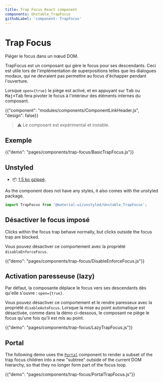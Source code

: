 ```yaml
---
title: Trap Focus React component
components: Unstable_TrapFocus
githubLabel: 'component: TrapFocus'
---
```


# Trap Focus

<p class="description">Piéger le focus dans un nœud DOM.</p>

TrapFocus est un composant qui gère le focus pour ses descendants. Ceci est utile lors de l'implémentation de superpositions telles que les dialogues modaux, qui ne devraient pas permettre au focus d'échapper pendant l'ouverture.

Lorsque `open={true}` le piège est activé, et en appuyant sur <kbd class="key">Tab</kbd> ou <kbd><kbd  class="key">Maj</kbd>+<kbd class="key">Tab</kbd></kbd> fera pivoter le focus à l'intérieur des éléments internes du composant.

{{"component": "modules/components/ComponentLinkHeader.js", "design": false}}

> ⚠️ Le composant est expérimental et instable.

## Exemple

{{"demo": "pages/components/trap-focus/BasicTrapFocus.js"}}

## Unstyled

- 📦 [1,5 ko gzippé](https://mui.com/size-snapshot).

As the component does not have any styles, it also comes with the unstyled package.

```js
import TrapFocus from '@material-ui/unstyled/Unstable_TrapFocus';
```

## Désactiver le focus imposé

Clicks within the focus trap behave normally, but clicks outside the focus trap are blocked.

Vous pouvez désactiver ce comportement avec la propriété `disableEnforceFocus`.

{{"demo": "pages/components/trap-focus/DisableEnforceFocus.js"}}

## Activation paresseuse (lazy)

Par défaut, la composante déplace le focus vers ses descendants dès qu'elle s'ouvre : `open={true}`.

Vous pouvez désactiver ce comportement et le rendre paresseux avec la propriété `disableAutoFocus`. Lorsque la mise au point automatique est désactivée, comme dans la démo ci-dessous, le composant ne piège le focus qu'une fois qu'il est mis au point.

{{"demo": "pages/components/trap-focus/LazyTrapFocus.js"}}

## Portal

The following demo uses the [`Portal`](/components/portal/) component to render a subset of the trap focus children into a new "subtree" outside of the current DOM hierarchy, so that they no longer form part of the focus loop.

{{"demo": "pages/components/trap-focus/PortalTrapFocus.js"}}
